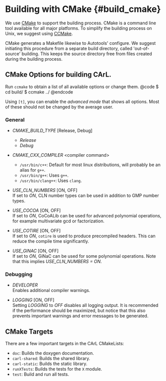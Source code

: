 Building with CMake {#build_cmake}
===========

We use [CMake](http://www.cmake.org) to support the building process. CMake is a command line tool available for all major platforms. 
To simplify the building process on Unix, we suggest using  [CCMake](http://www.vtk.org/Wiki/CCMake_2.8.11_Docs). 

CMake generates a Makefile likewise to Autotools' configure.
We suggest initiating this procedure from a separate build directory, called 'out-of-source' building. 
This keeps the source directory free from files created during the building process.

CMake Options for building CArL.
------------

Run `ccmake` to obtain a list of all available options or change them.
@code
$ cd build/
$ ccmake ../
@endcode

Using `[t]`, you can enable the _advanced mode_ that shows all options. Most of these should not be changed by the average user.

### General 

- *CMAKE_BUILD_TYPE* [Release, Debug]
  - *Release*
  - *Debug*
  
- *CMAKE_CXX_COMPILER* \<compiler command\>
  - `/usr/bin/c++`: Default for most linux distributions, will probably be an alias for `g++`.
  - `/usr/bin/g++`: Uses `g++`.
  - `/usr/bin/clang++`: Uses `clang`.

- *USE_CLN_NUMBERS* [ON, OFF] <br>
  If set to *ON*, CLN number types can be used in addition to GMP number types.

- *USE_COCOA* [ON, OFF] <br />
  If set to *ON*, CoCoALib can be used for advanced polynomial operations, for example multivariate gcd or factorization.

- *USE_COTIRE* [ON, OFF] <br>
  If set to *ON*, `cotire` is used to produce precompiled headers. This can reduce the compile time significantly.

- *USE_GINAC* [ON, OFF] <br>
  If set to *ON*, GiNaC can be used for some polynomial operations. Note that this implies *USE_CLN_NUMBERS = ON*.

### Debugging

- *DEVELOPER* <br>
  Enables additional compiler warnings.

- *LOGGING* [ON, OFF] <br>
  Setting *LOGGING* to *OFF* disables all logging output. 
  It is recommended if the performance should be maximized, but notice that this also prevents important warnings and error messages to be generated.

CMake Targets
------------

There are a few important targets in the CArL CMakeLists:

- `doc`: Builds the doxygen documentation.
- `carl-shared`: Builds the shared library.
- `carl-static`: Builds the static library.
- `runXTests`: Builds the tests for the `X` module.
- `test`: Build and run all tests.
